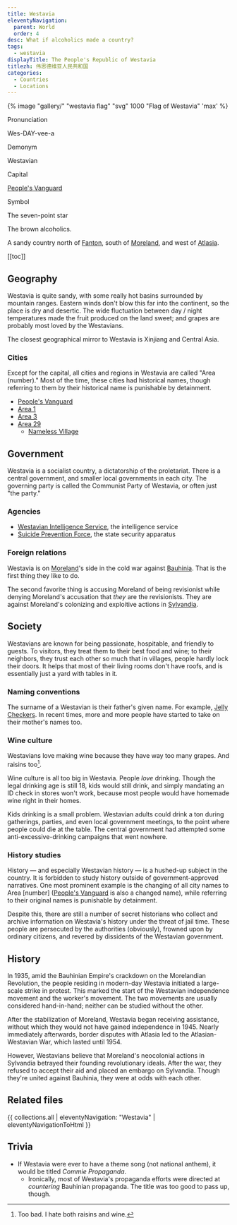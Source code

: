 ```yaml
---
title: Westavia
eleventyNavigation:
  parent: World
  order: 4
desc: What if alcoholics made a country?
tags:
  - westavia
displayTitle: The People's Republic of Westavia
titlezh: 伟思德维亚人民共和国
categories:
  - Countries
  - Locations
---
```


{% image "gallery/" "westavia flag" "svg" 1000 "Flag of Westavia" 'max' %}

<div class="attr">
  <p>Pronunciation</p>
  <p>Wes-DAY-vee-a</p>
  <p>Demonym</p>
  <p>Westavian</p>
  <p>Capital</p>
  <p><a href="/world/westavia/peoples-vanguard/">People's Vanguard</a></p>
  <p>Symbol</p>
  <p>The seven-point star</p>
</div>

The brown alcoholics.

A sandy country north of [Fanton](/world/fanton/), south of [Moreland](/world/moreland/), and west of [Atlasia](/world/atlasia/).

[[toc]]

## Geography

Westavia is quite sandy, with some really hot basins surrounded by mountain ranges. Eastern winds don't blow this far into the continent, so the place is dry and desertic. The wide fluctuation between day / night temperatures made the fruit produced on the land sweet; and grapes are probably most loved by the Westavians.

The closest geographical mirror to Westavia is Xinjiang and Central Asia.

### Cities

Except for the capital, all cities and regions in Westavia are called "Area (number)." Most of the time, these cities had historical names, though referring to them by their historical name is punishable by detainment.

- [People's Vanguard](/world/westavia/peoples-vanguard/)
- [Area 1](/world/westavia/area-1/)
- [Area 3](/world/westavia/area-3/)
- [Area 29](/world/westavia/area-29/)
	- [Nameless Village](/world/westavia/nameless-village/)

## Government

Westavia is a socialist country, a dictatorship of the proletariat. There is a central government, and smaller local governments in each city. The governing party is called the Communist Party of Westavia, or often just "the party."

### Agencies

- [Westavian Intelligence Service](/world/westavia/wis/), the intelligence service
- [Suicide Prevention Force](/world/westavia/spf/), the state security apparatus

### Foreign relations

Westavia is on [Moreland](/world/moreland/)'s side in the cold war against [Bauhinia](/world/bauhinia/). That is the first thing they like to do.

The second favorite thing is accusing Moreland of being revisionist while denying Moreland's accusation that *they* are the revisionists. They are against Moreland's colonizing and exploitive actions in [Sylvandia](/world/sylvandia/).

## Society

Westavians are known for being passionate, hospitable, and friendly to guests. To visitors, they treat them to their best food and wine; to their neighbors, they trust each other so much that in villages, people hardly lock their doors. It helps that most of their living rooms don't have roofs, and is essentially just a yard with tables in it.

### Naming conventions

The surname of a Westavian is their father's given name. For example, [Jelly](/characters/jelly/) [Checkers](/characters/checkers/). In recent times, more and more people have started to take on their mother's names too.

### Wine culture

Westavians love making wine because they have way too many grapes. And raisins too[^1].

Wine culture is all too big in Westavia. People *love* drinking. Though the legal drinking age is still 18, kids would still drink, and simply mandating an ID check in stores won't work, because most people would have homemade wine right in their homes.

Kids drinking is a small problem. Westavian adults could drink a ton during gatherings, parties, and even local government meetings, to the point where people could die at the table. The central government had attempted some anti-excessive-drinking campaigns that went nowhere.

### History studies

History — and especially Westavian history — is a hushed-up subject in the country. It is forbidden to study history outside of government-approved narratives. One most prominent example is the changing of all city names to Area \[number] ([People's Vanguard](/world/westavia/peoples-vanguard/) is also a changed name), while referring to their original names is punishable by detainment.

Despite this, there are still a number of secret historians who collect and archive information on Westavia's history under the threat of jail time. These people are persecuted by the authorities (obviously), frowned upon by ordinary citizens, and revered by dissidents of the Westavian government.

## History

In 1935, amid the Bauhinian Empire's crackdown on the Morelandian Revolution, the people residing in modern-day Westavia initiated a large-scale strike in protest. This marked the start of the Westavian independence movement and the worker's movement. The two movements are usually considered hand-in-hand; neither can be studied without the other.

After the stabilization of Moreland, Westavia began receiving assistance, without which they would not have gained independence in 1945. Nearly immediately afterwards, border disputes with Atlasia led to the Atlasian-Westavian War, which lasted until 1954.

However, Westavians believe that Moreland's neocolonial actions in Sylvandia betrayed their founding revolutionary ideals. After the war, they refused to accept their aid and placed an embargo on Sylvandia. Though they're united against Bauhinia, they were at odds with each other.

## Related files

{{ collections.all | eleventyNavigation: "Westavia" | eleventyNavigationToHtml }}

## Trivia

- If Westavia were ever to have a theme song (not national anthem), it would be titled *Commie Propaganda*.
	- Ironically, most of Westavia's propaganda efforts were directed at *countering* Bauhinian propaganda. The title was too good to pass up, though.

[^1]: Too bad. I hate both raisins and wine.
